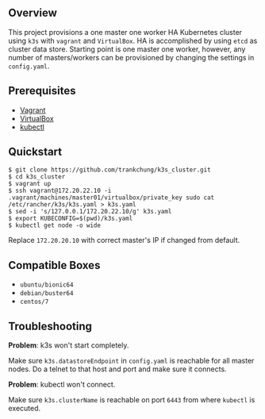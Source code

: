 ## Overview
This project provisions a one master one worker HA Kubernetes cluster using `k3s` with `vagrant` and `VirtualBox`. HA is accomplished by using `etcd` as cluster data store.
Starting point is one master one worker, however, any number of masters/workers can be provisioned by changing the settings in `config.yaml`.

## Prerequisites
* [Vagrant](https://www.vagrantup.com/downloads.html)
* [VirtualBox](https://www.virtualbox.org/wiki/Downloads)
* [kubectl](https://kubernetes.io/docs/tasks/tools/install-kubectl/)

## Quickstart
```
$ git clone https://github.com/trankchung/k3s_cluster.git
$ cd k3s_cluster
$ vagrant up
$ ssh vagrant@172.20.22.10 -i .vagrant/machines/master01/virtualbox/private_key sudo cat /etc/rancher/k3s/k3s.yaml > k3s.yaml
$ sed -i 's/127.0.0.1/172.20.22.10/g' k3s.yaml
$ export KUBECONFIG=$(pwd)/k3s.yaml
$ kubectl get node -o wide
```
Replace `172.20.20.10` with correct master's IP if changed from default.

## Compatible Boxes
* `ubuntu/bionic64`
* `debian/buster64`
* `centos/7`

## Troubleshooting
__Problem__: k3s won't start completely.

Make sure `k3s.datastoreEndpoint` in `config.yaml` is reachable for all master nodes. Do a telnet to that host and port and make sure it connects.


__Problem__: kubectl won't connect.

Make sure `k3s.clusterName` is reachable on port `6443` from where `kubectl` is executed.

